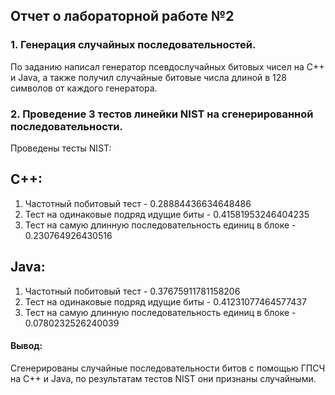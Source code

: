 ## Отчет о лабораторной работе №2

### 1. Генерация случайных последовательностей.

По заданию написал генератор псевдослучайных битовых чисел на C++ и Java, а также получил случайные битовые числа длиной в 128 символов от каждого генератора.

### 2. Проведение 3 тестов линейки NIST на сгенерированной последовательности.

Проведены тесты NIST:

## С++:
1. Частотный побитовый тест - 0.28884436634648486
2. Тест на одинаковые подряд идущие биты - 0.41581953246404235
3. Тест на самую длинную последовательность единиц в блоке - 0.230764926430516

##  Java:
1. Частотный побитовый тест - 0.37675911781158206
2. Тест на одинаковые подряд идущие биты - 0.41231077464577437
3. Тест на самую длинную последовательность единиц в блоке - 0.0780232526240039


#### Вывод:
Сгенерированы случайные последовательности битов с помощью ГПСЧ на C++ и Java, по результатам тестов NIST они признаны случайными. 
